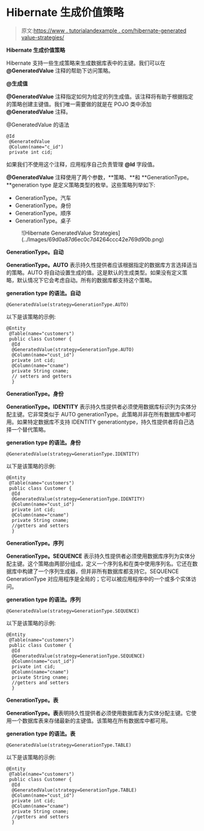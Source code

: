 # Hibernate 生成价值策略

> 原文:[https://www . tutorialandexample . com/hibernate-generated value-strategies/](https://www.tutorialandexample.com/hibernate-generatedvalue-strategies/)

**Hibernate 生成价值策略**

Hibernate 支持一些生成策略来生成数据库表中的主键。我们可以在 **@GeneratedValue** 注释的帮助下访问策略。

**@生成值**

**@GeneratedValue** 注释指定如何为给定的列生成值。该注释将有助于根据指定的策略创建主键值。我们唯一需要做的就是在 POJO 类中添加 **@GeneratedValue** 注释。

@GeneratedValue 的语法

```
@Id 
 @GeneratedValue  
 @Column(name="c_id")   
 private int cid;  
```

如果我们不使用这个注释，应用程序自己负责管理 **@Id** 字段值。

**@GeneratedValue** 注释使用了两个参数，**策略、**和 **GenerationType。**generation type 是定义策略类型的枚举。这些策略列举如下:

*   GenerationType。汽车
*   GenerationType。身份
*   GenerationType。顺序
*   GenerationType。桌子

<figure class="aligncenter">![Hibernate GeneratedValue Strategies](../Images/69d0a87d6ec0c7d4264ccc42e769d90b.png)</figure>

**GenerationType。自动**

**GenerationType。AUTO** 表示持久性提供者应该根据指定的数据库方言选择适当的策略。AUTO 将自动设置生成的值。这是默认的生成类型。如果没有定义策略，默认情况下它会考虑自动。所有的数据库都支持这个策略。

**generation type 的语法。自动**

```
@GeneratedValue(strategy=GenerationType.AUTO)
```

以下是该策略的示例:

```
@Entity
 @Table(name="customers")
 public class Customer {
  @Id 
  @GeneratedValue(strategy=GenerationType.AUTO)
  @Column(name="cust_id")
  private int cid;
  @Column(name="cname") 
  private String cname;
  // setters and getters
  } 
```

**GenerationType。身份**

**GenerationType。IDENTITY** 表示持久性提供者必须使用数据库标识列为实体分配主键。它非常类似于 AUTO generationType。此策略并非在所有数据库中都可用。如果特定数据库不支持 IDENTITY generationtype，持久性提供者将自己选择一个替代策略。

**generation type 的语法。身份**

```
@GeneratedValue(strategy=GenerationType.IDENTITY)
```

以下是该策略的示例:

```
@Entity
 @Table(name="customers")
 public class Customer {
  @Id 
  @GeneratedValue(strategy=GenerationType.IDENTITY)
  @Column(name="cust_id")
  private int cid;
  @Column(name="cname")
  private String cname;
  //getters and setters 
  } 
```

**GenerationType。序列**

**GenerationType。SEQUENCE** 表示持久性提供者必须使用数据库序列为实体分配主键。这个策略由两部分组成，定义一个序列名和在类中使用序列名。它还在数据库中构建了一个序列生成器，但并非所有数据库都支持它。SEQUENCE GenerationType 对应用程序是全局的；它可以被应用程序中的一个或多个实体访问。

**generation type 的语法。序列**

```
@GeneratedValue(strategy=GenerationType.SEQUENCE)
```

以下是该策略的示例:

```
@Entity
 @Table(name="customers")
 public class Customer {
  @Id
  @GeneratedValue(strategy=GenerationType.SEQUENCE)
  @Column(name="cust_id") 
  private int cid;
  @Column(name="cname")
  private String cname;
  //getters and setters
  } 
```

**GenerationType。表**

**GenerationType。表**表明持久性提供者必须使用数据库表为实体分配主键。它使用一个数据库表来存储最新的主键值。该策略在所有数据库中都可用。

**generation type 的语法。表**

```
@GeneratedValue(strategy=GenerationType.TABLE)
```

以下是该策略的示例:

```
@Entity
 @Table(name="customers")
 public class Customer {
  @Id
  @GeneratedValue(strategy=GenerationType.TABLE)
  @Column(name="cust_id") 
  private int cid;
  @Column(name="cname")
  private String cname;
  //getters and setters
  } 
```